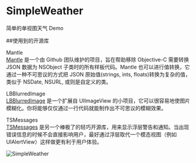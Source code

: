 SimpleWeather
=============

简单的单视图天气 Demo

##使用到的开源库

Mantle  
[Mantle](https://github.com/github/Mantle) 是一个由 Github 团队维护的项目，旨在帮助移除 Objective-C 需要转换 JSON 数据为 NSObject 子类时的所有样板代码。Mantle 也可以进行值转换，它通过一种不可思议的方式把 JSON 原始值(strings, ints, floats)转换为复杂的值，类似于 NSDate, NSURL, 或则是自定义的类。

LBBlurredImage  
[LBBlurredImage](https://github.com/lukabernardi/LBBlurredImage) 是一个扩展自 UIImageView 的小项目，它可以很容易地使图片模糊化。你将能够仅仅通过一行代码就能制作出不可思议的模糊效果。


TSMessages  
[TSMessages](https://github.com/toursprung/TSMessages) 是另一个棒极了的轻巧开源库，用来显示浮层警告和通知。当出现错误信息的时候不会直接影响用户，最好通过浮层取代一个模态视图（例如 UIAlertView）这样做更有利于用户体验。

![SimpleWeather](http://cdn2.raywenderlich.com/wp-content/uploads/2013/11/weather3.gif)


